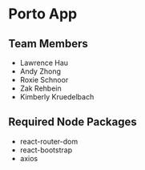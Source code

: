 # Porto App

## Team Members

- Lawrence Hau
- Andy Zhong
- Roxie Schnoor
- Zak Rehbein
- Kimberly Kruedelbach


## Required Node Packages

- react-router-dom
- react-bootstrap
- axios